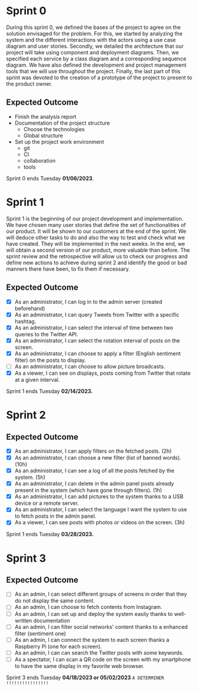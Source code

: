 # Sprint 0

During this sprint 0, we defined the bases of the project to agree on the solution envisaged for the problem. For this, we started by analyzing the system and the different interactions with the actors using a use case diagram and user stories.
Secondly, we detailed the architecture that our project will take using component and deployment diagrams. Then, we specified each service by a class diagram and a corresponding sequence diagram. We have also defined the development and project management tools that we will use throughout the project.
Finally, the last part of this sprint was devoted to the creation of a prototype of the project to present to the product owner.

## Expected Outcome

- Finish the analysis report
- Documentation of the project structure
  - Choose the technologies
  - Global structure
- Set up the project work environment
  - git
  - CI
  - collaboration
  - tools

Sprint 0 ends Tuesday **01/06/2023**.

# Sprint 1

Sprint 1 is the beginning of our project development and implementation. We have chosen many user stories that define the set of functionalities of our product. It will be shown to our customers at the end of the sprint. We will deduce other tasks to do and also the way to test and check what we have created. They will be implemented in the next weeks. In the end, we will obtain a second version of our product, more valuable than before.
The sprint review and the retrospective will allow us to check our progress and define new actions to achieve during sprint 2 and identify the good or bad manners there have been, to fix them if necessary.  

## Expected Outcome

- [x] As an administrator, I can log in to the admin server (created beforehand)
- [x] As an administrator, I can query Tweets from Twitter with a specific hashtag.
- [x] As an administrator, I can select the interval of time between two queries to the Twitter API.
- [x] As an administrator, I can select the rotation interval of posts on the screen.
- [x] As an administrator, I can choose to apply a filter (English sentiment filter) on the posts to display.
- [ ] As an administrator, I can choose to allow picture broadcasts.
- [x] As a viewer, I can see on displays, posts coming from Twitter that rotate at a given interval.

Sprint 1 ends Tuesday **02/14/2023.**

# Sprint 2

 

## Expected Outcome

- [x] As an administrator, I can apply filters on the fetched posts. (2h)
- [x] As an administrator, I can choose a new filter (list of banned words). (10h)
- [x] As an administrator, I can see a log of all the posts fetched by the system. (5h)
- [x] As an administrator, I can delete in the admin panel posts already present in the system (which have gone through filters). (1h)
- [x] As an administrator, I can add pictures to the system thanks to a USB device or a remote server.
- [x] As an administrator, I can select the language I want the system to use to fetch posts in the admin panel.
- [x] As a viewer, I can see posts with photos or videos on the screen. (3h)

Sprint 1 ends Tuesday **03/28/2023.**

# Sprint 3

 

## Expected Outcome

- [ ] As an admin, I can select different groups of screens in order that they do not display the same content.
- [ ] As an admin, I can choose to fetch contents from Instagram.
- [ ] As an admin, I can set up and deploy the system easily thanks to well-written documentation 
- [ ] As an admin, I can filter social networks' content thanks to a enhanced filter (sentiment one)
- [ ] As an admin, I can connect the system to each screen thanks a Raspberry Pi (one for each screen).
- [ ] As an admin, I can can search the Twitter posts with some keywords.
- [ ] As a spectator, I can scan a QR code on the screen with my smartphone to have the same display in my favorite web browser.

Sprint 3 ends Tuesday **04/18/2023 or 05/02/2023** `A DETERMINER !!!!!!!!!!!!!!!!`